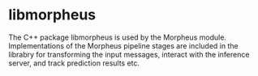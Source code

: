 # libmorpheus

The C++ package libmorpheus is used by the Morpheus module. Implementations of the Morpheus pipeline stages are included in the librabry for transforming the input messages, interact with the inference server, and track prediction results etc.
